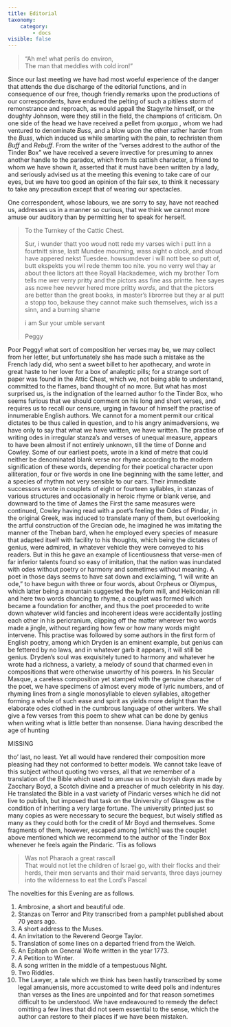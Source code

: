 ```yaml
---
title: Editorial
taxonomy:
    category:
        - docs
visible: false
---
```


> “Ah me! what perils do environ,  
The man that meddles with cold iron!”

Since our last meeting we have had most woeful experience of the danger that attends the due discharge of the editorial functions, and in consequence of our free, though friendly remarks upon the productions of our correspondents, have endured the pelting of such a pitiless storm of remonstrance and reproach, as would appall the Stagyrite himself, or the doughty Johnson, were they still in the field, the champions of criticism. On one side of the head we have received a pellet from  φιαημα , whom we had ventured to denominate *Buss*, and a blow upon the other rather harder from the *Buss*, which induced us while smarting with the pain, to rechristen them *Buff* and *Rebuff*. From the writer of the “verses addrest to the author of the Tinder Box” we have received a severe invective for presuming to annex another handle to the paradox, which from its cattish character, a friend to whom we have shown it, asserted that it must have been written by a lady, and seriously advised us at the meeting this evening to take care of our eyes, but we have too good an opinion of the fair sex, to think it necessary to take any precaution except that of wearing our spectacles.

One correspondent, whose labours, we are sorry to say, have not reached us, addresses us in a manner so curious, that we think we cannot more amuse our auditory than by permitting her to speak for herself.

> To the Turnkey of the Cattic Chest.
> 
> Sur, i wunder thatt yoo woud nott rede my varses wich i putt inn a fourtnitt sinse, lastt Mundee mourning, wass aight o clock, and shoud have appered nekst Tuesdee. howsumdever i will nott bee so putt of, butt ekspekts you wil rede themm too nite. you no verry wel thay ar about thee lictors att thee Royall Hackademee, wich my brother Tom tells me wer verry pritty and the pictors ass fine ass printte. hee sayes ass nowe hee nevver hered more pritty *words*, and that the pictors are better than the great books, in master’s librorree
> but they ar al putt a stopp too, bekause they cannot make such themselves, wich iss a sinn, and a burning shame
> 
> i am Sur your umble servant
> 
> Peggy

Poor Peggy! what sort of composition her verses may be, we may collect from her letter, but unfortunately she has made such a mistake as the French lady did, who sent a sweet billet to her apothecary, and wrote in great haste to her lover for a box of analeptic pills; for a strange sort of paper was found in the Attic Chest, which we, not being able to understand, committed to the flames, band thought of no more. But what has most surprised us, is the indignation of the learned author fo the Tinder Box, who seems furious that we should comment on his long and short verses, and requires us to recall our censure, urging in favour of himself the practise of innumerable English authors. We cannot for a moment permit our critical dictates to be thus called in question, and to his angry animadversions, we have only to say that what we have written, we have written. The practise of writing odes in irregular stanza’s and verses of unequal measure, appears to have been almost if not entirely unknown, till the time of Donne and Cowley. Some of our earliest poets, wrote in a kind of metre that could neither be denominated blank verse nor rhyme according to the modern signification of these words, depending for their poetical character upon alliteration, four or five words in one line beginning with the same letter, and a species of rhythm not very sensible to our ears. Their immediate successors  wrote in couplets of eight or fourteen syllables, in stanzas of various structures and occasionally in heroic rhyme or blank verse, and downward to the time of James the First the same measures were continued, Cowley having read with a poet’s feeling the Odes of Pindar, in the original Greek, was induced to translate many of them, but overlooking the artful construction of the Grecian ode, he imagined he was imitating the manner of the Theban bard, when he employed every species of measure that adapted itself with facility to his thoughts, which being the dictates of genius, were admired, in whatever vehicle they were conveyed to his readers. But in this he gave an example of licentiousness that verse-men of far inferior talents found so easy of imitation, that the nation was inundated with odes without poetry or harmony and sometimes without meaning. A poet in those days seems to have sat down and exclaiming, “I will write an ode,” to have begun with three or four words, about Orpheus or Olympus, which latter being a mountain suggested the byforn mill, and Heliconian rill and here two words chancing to rhyme, a couplet was formed which became a foundation for another, and thus the poet proceeded to write down whatever wild fancies and incoherent ideas were accidentally jostling each other in his pericranium, clipping off the matter wherever two words made a jingle, without regarding how few or how many words might intervene. This practise was followed by some authors in the first form of English poetry, among which Dryden is an eminent example, but genius can be fettered by no laws, and in whatever garb it appears, it will still be genius. Dryden’s soul was exquisitely tuned to harmony and whatever he wrote had a richness, a variety, a melody of sound that charmed even in compositions that were otherwise unworthy of his powers. In his Secular Masque, a careless composition yet stamped with the genuine character of the poet, we have specimens of almost every mode of lyric numbers, and of rhyming lines from a single monosyllable to eleven syllables, altogether forming a whole of such ease and spirit as yields more delight than the elaborate odes clothed in the cumbrous language of other writers. We shall give a few verses from this poem to shew what can be done by genius when writing what is little better than nonsense. Diana having described the age of hunting

<span class="missing">MISSING</span> [<i class="fa fa-question-circle" aria-hidden="true"></i>](../../../attic-chest/transcription#missing)

tho’ last, no least. Yet all would have rendered their composition more pleasing had they not conformed to better models. We cannot take leave of this subject without quoting two verses, all that we remember of a translation of the Bible which used to amuse us in our boyish days made by Zacchary Boyd, a Scotch divine and a preacher of much celebrity in his day. He translated the Bible in a vast variety of Pindaric verses which he did not live to publish, but imposed that task on the University of Glasgow as the condition of inheriting a very large fortune. The university printed just so many copies as were necessary to secure the bequest, but wisely stifled as many as they could both for the credit of Mr Boyd and themselves. Some fragments of them, however, escaped among [which] was the couplet above mentioned which we recommend to the author of the Tinder Box whenever he feels again the Pindaric. ’Tis as follows

> Was not Pharaoh a great rascall  
> That would not let the children of Israel go, with their flocks and their herds, their men servants and their maid servants, three days journey into the wilderness to eat the Lord’s Pascal
> 	

The novelties for this Evening are as follows.

1. Ambrosine, a short and beautiful ode.
2. Stanzas on Terror and Pity transcribed from a pamphlet published about 70 years ago.
3. A short address to the Muses.
4. An invitation to the Reverend George Taylor.
5. Translation of some lines on a departed friend from the Welch.
6. An Epitaph on General Wolfe written in the year 1773.
7. A Petition to Winter.
8. A song written in the middle of a tempestuous Night.
9. Two Riddles.
10. The Lawyer, a tale which we think has been hastily transcribed by some legal amanuensis, more accustomed to write deed polls and indentures than verses as the lines are unpointed and for that reason sometimes difficult to be understood. We have endeavoured to remedy the defect omitting a few lines that did not seem essential to the sense, which the author can restore to their places if we have been mistaken.
